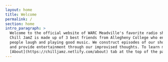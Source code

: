 ```yaml
---
layout: home
title: Welcome
permalink: /
section: home
intro_paragraph: >
  Welcome to the official website of WARC Meadville's favorite radio show Chill JamZ.
  Chill JamZ is made up of 3 best friends from Allegheny College who enjoy making
  people laugh and playing good music. We construct episodes of our show on the spot
  and provide entertainment through our improvised thoughts. To learn more, click the
  [About](https://chilljamz.netlify.com/about) tab at the top of the page.
---
```

